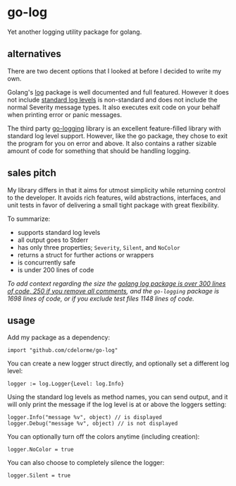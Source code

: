 
# go-log

Yet another logging utility package for golang.


## alternatives

There are two decent options that I looked at before I decided to write my own.

Golang's [log](http://golang.org/pkg/log/) package is well documented and full featured.  However it does not include [standard log levels](http://en.wikipedia.org/wiki/Syslog#Internet_standards) is non-standard and does not include the normal Severity message types.  It also executes exit code on your behalf when printing error or panic messages.

The third party [go-logging](https://github.com/op/go-logging) library is an excellent feature-filled library with standard log level support.  However, like the go package, they chose to exit the program for you on error and above.  It also contains a rather sizable amount of code for something that should be handling logging.


## sales pitch

My library differs in that it aims for utmost simplicity while returning control to the developer.  It avoids rich features, wild abstractions, interfaces, and unit tests in favor of delivering a small tight package with great flexibility.

To summarize:

- supports standard log levels
- all output goes to Stderr
- has only three properties; `Severity`, `Silent`, and `NoColor`
- returns a struct for further actions or wrappers
- is concurrently safe
- is under 200 lines of code

_To add context regarding the size the [golang log package is over 300 lines of code, 250 if you remove all comments](http://golang.org/src/pkg/log/log.go?m=text), and the `go-logging` package is 1698 lines of code, or if you exclude test files 1148 lines of code._


## usage

Add my package as a dependency:

    import "github.com/cdelorme/go-log"

You can create a new logger struct directly, and optionally set a different log level:

    logger := log.Logger{Level: log.Info}

Using the standard log levels as method names, you can send output, and it will only print the message if the log level is at or above the loggers setting:

    logger.Info("message %v", object) // is displayed
    logger.Debug("message %v", object) // is not displayed

You can optionally turn off the colors anytime (including creation):

    logger.NoColor = true

You can also choose to completely silence the logger:

    logger.Silent = true
